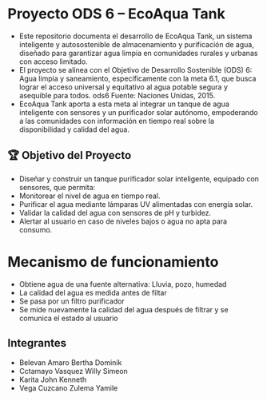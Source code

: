 # Proyecto ODS 6 – EcoAqua Tank
- Este repositorio documenta el desarrollo de EcoAqua Tank, un sistema inteligente y autosostenible de almacenamiento y purificación de agua, diseñado para garantizar agua limpia en comunidades rurales y urbanas con acceso limitado.
- El proyecto se alinea con el Objetivo de Desarrollo Sostenible (ODS) 6: Agua limpia y saneamiento, específicamente con la meta 6.1, que busca lograr el acceso universal y equitativo al agua potable segura y asequible para todos.
ods6 Fuente: Naciones Unidas, 2015.
- EcoAqua Tank aporta a esta meta al integrar un tanque de agua inteligente con sensores y un purificador solar autónomo, empoderando a las comunidades con información en tiempo real sobre la disponibilidad y calidad del agua.

## 🏆 Objetivo del Proyecto
- Diseñar y construir un tanque purificador solar inteligente, equipado con sensores, que permita:
- Monitorear el nivel de agua en tiempo real.
- Purificar el agua mediante lámparas UV alimentadas con energía solar.
- Validar la calidad del agua con sensores de pH y turbidez.
- Alertar al usuario en caso de niveles bajos o agua no apta para consumo.

# Mecanismo de funcionamiento
- Obtiene agua de una fuente alternativa: Lluvia, pozo, humedad
- La calidad del agua es medida antes de filtar
- Se pasa por un filtro purificador
- Se mide nuevamente la calidad del agua después de filtrar y se comunica el estado al usuario

## Integrantes
- Belevan Amaro     Bertha Dominik
- Cctamayo Vasquez  Willy Simeon
- Karita            John Kenneth
- Vega Cuzcano      Zulema Yamile
